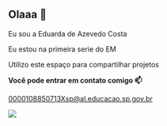 ## Olaaa 👋
Eu sou a Eduarda de Azevedo Costa

Eu estou na primeira serie do EM

Utilizo este espaço para compartilhar projetos

**Você pode entrar em contato comigo 📫** 

0000108850713Xsp@al.educacao.sp.gov.br

![](https://www.icegif.com/wp-content/uploads/2023/05/icegif-186.gif)
